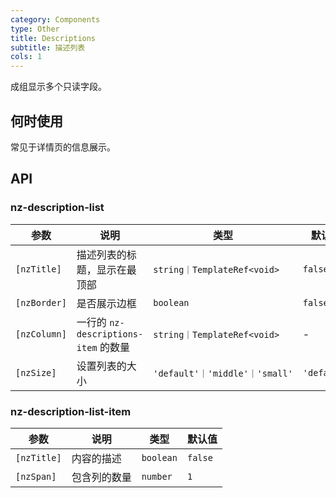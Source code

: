 ```yaml
---
category: Components
type: Other
title: Descriptions
subtitle: 描述列表
cols: 1
---
```


成组显示多个只读字段。

## 何时使用

常见于详情页的信息展示。

## API

### nz-description-list

| 参数 | 说明 | 类型 | 默认值 |
| -------- | ----------- | ---- | ------- |
| `[nzTitle]` | 描述列表的标题，显示在最顶部 | `string｜TemplateRef<void>` | `false` |
| `[nzBorder]` | 是否展示边框 | `boolean` | `false` |
| `[nzColumn]` | 一行的 `nz-descriptions-item` 的数量 | `string｜TemplateRef<void>` | - |
| `[nzSize]` | 设置列表的大小 | `'default'｜'middle'｜'small'` | `'default'` |


### nz-description-list-item

| 参数 | 说明 | 类型 | 默认值 |
| -------- | ----------- | ---- | ------- |
| `[nzTitle]` | 内容的描述 | `boolean` | `false` |
| `[nzSpan]` | 包含列的数量 | `number` | `1` |
